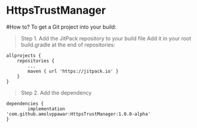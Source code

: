 # HttpsTrustManager
#How to?
To get a Git project into your build:
>Step 1. Add the JitPack repository to your build file
Add it in your root build.gradle at the end of repositories:

	allprojects {
		repositories {
			...
			maven { url 'https://jitpack.io' }
		}
	}
 
>Step 2. Add the dependency

	dependencies {
	        implementation 'com.github.amolvppawar:HttpsTrustManager:1.0.0-alpha'
	}
